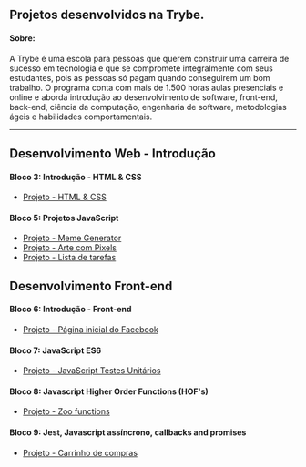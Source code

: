 ## Projetos desenvolvidos na Trybe.

#### Sobre:

 A Trybe é uma escola para pessoas que querem construir uma carreira de sucesso em tecnologia e que se compromete integralmente com seus estudantes, pois as pessoas só pagam quando conseguirem um bom trabalho.
O programa conta com mais de 1.500 horas aulas presenciais e online e aborda introdução ao desenvolvimento de software, front-end, back-end, ciência da computação, engenharia de software, metodologias ágeis e habilidades comportamentais.

<hr />

## Desenvolvimento Web - Introdução 

#### Bloco 3: Introdução - HTML & CSS

<ul>
<li><a href="https://lucascv.github.io/html-css" rel="nofollow">Projeto - HTML & CSS</a></li>
</ul>

#### Bloco 5: Projetos JavaScript

<ul>
<li><a href="https://lucascv.github.io/meme-generator" rel="nofollow">Projeto - Meme Generator</a></li>
<li><a href="https://lucascv.github.io/make-me-an-artist" rel="nofollow">Projeto - Arte com Pixels</a></li>
<li><a href="https://lucascv.github.io/todo-list" rel="nofollow">Projeto - Lista de tarefas</a></li>
</ul>

## Desenvolvimento Front-end

#### Bloco 6: Introdução - Front-end

<ul>
<li><a href="https://lucascv.github.io/signup-facebook" rel="nofollow">Projeto - Página inicial do Facebook</a></li>
</ul>


#### Bloco 7: JavaScript ES6

<ul>
<li><a href="https://github.com/lucascv/Trybe/tree/master/Bloco7/Projeto" rel="nofollow">Projeto - JavaScript Testes Unitários</a></li>
</ul>

#### Bloco 8: Javascript Higher Order Functions (HOF's)

<ul>
<li><a href="https://github.com/lucascv/Trybe/tree/master/Bloco8/Projeto" rel="nofollow">Projeto - Zoo functions</a></li>
</ul>

#### Bloco 9: Jest, Javascript assíncrono, callbacks and promises

<ul>
<li><a href="https://lucascv.github.io/shopping-cart" rel="nofollow">Projeto - Carrinho de compras</a></li>
</ul>

